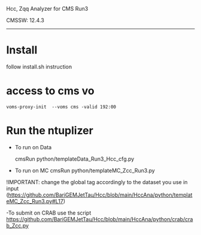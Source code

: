 Hcc, Zqq Analyzer for CMS Run3

CMSSW: 12.4.3 

------

# Install

follow install.sh instruction

# access to cms vo
    voms-proxy-init  --voms cms -valid 192:00

# Run the ntuplizer
- To run on Data 

    cmsRun python/templateData_Run3_Hcc_cfg.py

- To run on MC
    cmsRun python/templateMC_Zcc_Run3.py

!IMPORTANT: change the global tag accordingly to the dataset you use in input 
(https://github.com/BariGEMJetTau/Hcc/blob/main/HccAna/python/templateMC_Zcc_Run3.py#L17)

-To submit on CRAB use the script https://github.com/BariGEMJetTau/Hcc/blob/main/HccAna/python/crab/crab_Zcc.py
